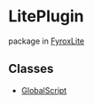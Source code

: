 # LitePlugin
package in [FyroxLite](../scripting_api_cs.md)
## Classes
* [GlobalScript](../LitePlugin/GlobalScript.md)
